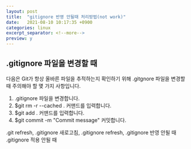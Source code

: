```yaml
---
layout: post
title:  "gitignore 반영 안될때 처리방법(not work)"
date:   2021-08-10 10:17:35 +0900
categories: linux
excerpt_separator: <!--more-->
preview: y
---
```


## .gitignore 파일을 변경할 때

다음은 Git가 항상 올바른 파일을 추적하는지 확인하기 위해 .gitgnore 파일을 변경할 때 주의해야 할 몇 가지 사항입니다.

<!--more-->

1. .gitignore 파일을 변경합니다.
1. $git rm -r --cached . 커맨드를 입력합니다.
1. $git add . 커맨드를 입력합니다.
1. $git commit -m "Commit message" 커밋합니다.





.git refresh,  .gitignore 새로고침, .gitignore refresh, .gitignore 반영 안될 때
.gitignore 적용 안될 때